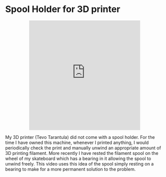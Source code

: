 # Spool Holder for 3D printer

<iframe src="https://www.youtube.com/embed/sI86Lteaccw" title="YouTube video player" frameborder="0" allow="accelerometer; autoplay; clipboard-write; encrypted-media; gyroscope; picture-in-picture" allowfullscreen style="width: 70%; height: 350px; margin: 0 auto; display: block;"></iframe>

My 3D printer (Tevo Tarantula) did not come with a spool holder. For the time I have owned this machine, whenever I printed anything, I would periodically  check the print and manually unwind an appropriate amount of 3D printing filament. More recently I have rested the filament spool on the wheel of my skateboard which has a bearing in it allowing the spool to unwind freely. This video uses this idea of the spool simply resting on a bearing to make for a more permanent solution to the problem.
